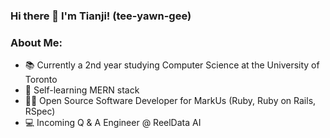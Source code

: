 ### Hi there 👋 I'm Tianji! (tee-yawn-gee)

<!--
**therealfake/therealfake** is a ✨ _special_ ✨ repository because its `README.md` (this file) appears on your GitHub profile.

Here are some ideas to get you started:

- 🔭 I’m currently working on ...
- 🌱 I’m currently learning ...
- 👯 I’m looking to collaborate on ...
- 🤔 I’m looking for help with ...
- 💬 Ask me about ...
- 📫 How to reach me: ...
- 😄 Pronouns: ...
- ⚡ Fun fact: ...
-->
### About Me:
- 📚 Currently a 2nd year studying Computer Science at the University of Toronto
- 📝 Self-learning MERN stack
- 👷‍♂️ Open Source Software Developer for MarkUs (Ruby, Ruby on Rails, RSpec)
- 💻 Incoming Q & A Engineer @ ReelData AI
<!-- - 🔍 Seeking Summer 2022 Internships <br /> <br /> --->

